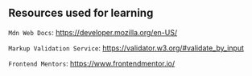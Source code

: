 ## Resources used for learning

`Mdn Web Docs`: https://developer.mozilla.org/en-US/ 

`Markup Validation Service`: https://validator.w3.org/#validate_by_input

`Frontend Mentors`: https://www.frontendmentor.io/